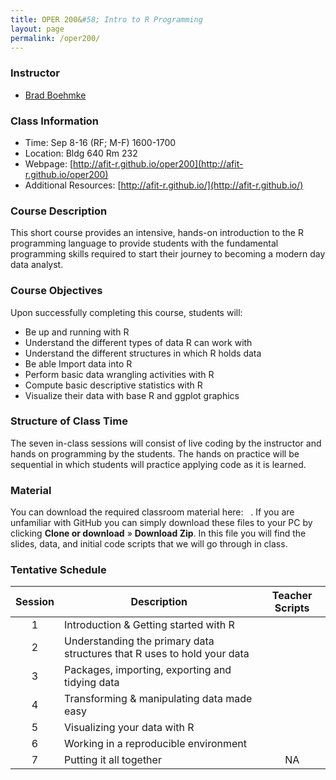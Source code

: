 ```yaml
---
title: OPER 200&#58; Intro to R Programming
layout: page
permalink: /oper200/
---
```


### Instructor

  * [Brad Boehmke](http://bradleyboehmke.github.io/)


### Class Information

* Time: Sep 8-16 (RF; M-F) 1600-1700
* Location: Bldg 640 Rm 232
* Webpage: [http://afit-r.github.io/oper200](http://afit-r.github.io/oper200)
* Additional Resources: [http://afit-r.github.io/](http://afit-r.github.io/)

### Course Description 

This short course provides an intensive, hands-on introduction to the R programming language to provide students with the fundamental programming skills required to start their journey to becoming a modern day data analyst.

### Course Objectives
Upon successfully completing this course, students will:

- Be up and running with R
- Understand the different types of data R can work with
- Understand the different structures in which R holds data
- Be able Import data into R
- Perform basic data wrangling activities with R
- Compute basic descriptive statistics with R
- Visualize their data with base R and ggplot graphics


### Structure of Class Time 

The seven in-class sessions will consist of live coding by the instructor and hands on programming by the students. The hands on practice will be sequential in which students will practice applying code as it is learned. 


### Material
You can download the required classroom material here: &nbsp; <a href="https://github.com/bradleyboehmke/OPER-200" style="color:black;"><i class="fa fa-folder-open" style="font-size:1em"></i></a>.  If you are unfamiliar with GitHub you can simply download these files to your PC by clicking **Clone or download** &#187; **Download Zip**. In this file you will find the slides, data, and initial code scripts that we will go through in class.


### Tentative Schedule


| Session  | Description  | Teacher Scripts |
|:---:|---|:---:|
| 1 | Introduction & Getting started with R  | <a href="01-intro-teacher.R" style="color:black;"><i class="fa fa-file-code-o" aria-hidden="true"></i></a> |
| 2 | Understanding the primary data structures that R uses to hold your data  | <a href="02-data-structure-teacher.R" style="color:black;"><i class="fa fa-file-code-o" aria-hidden="true"></i></a> |
| 3 | Packages, importing, exporting and tidying data | <a href="03-get-data-teacher.R" style="color:black;"><i class="fa fa-file-code-o" aria-hidden="true"></i></a> |
| 4 | Transforming & manipulating data made easy | <a href="04-dplyr-teacher.R" style="color:black;"><i class="fa fa-file-code-o" aria-hidden="true"></i></a> |
| 5 | Visualizing your data with R | <a href="05-ggplot-teacher.R" style="color:black;"><i class="fa fa-file-code-o" aria-hidden="true"></i></a> |
| 6 | Working in a reproducible environment | <a href="" style="color:black;"><i class="fa fa-file-code-o" aria-hidden="true"></i></a> | 
| 7 | Putting it all together | NA |








